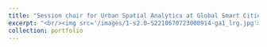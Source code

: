 ```yaml
---
title: "Session chair for Urban Spatial Analytics at Global Smart Cities Summit cum The 3rd International Conference on Urban Informatics"
excerpt: "<br/><img src='/images/1-s2.0-S2210670723000914-ga1_lrg.jpg'>"
collection: portfolio
---
```

